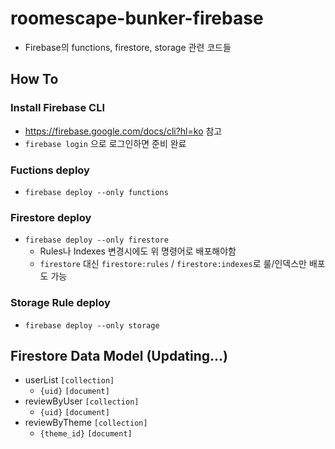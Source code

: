 # roomescape-bunker-firebase
* Firebase의 functions, firestore, storage 관련 코드들

## How To
### Install Firebase CLI
* https://firebase.google.com/docs/cli?hl=ko 참고
* `firebase login` 으로 로그인하면 준비 완료

### Fuctions deploy
* `firebase deploy --only functions`

### Firestore deploy
* `firebase deploy --only firestore`
	* Rules나 Indexes 변경시에도 위 명령어로 배포해야함
	* `firestore` 대신 `firestore:rules` / `firestore:indexes`로 룰/인덱스만 배포도 가능

### Storage Rule deploy
* `firebase deploy --only storage`

## Firestore Data Model (Updating...)
* userList `[collection]`
	* `{uid}` `[document]`
* reviewByUser `[collection]`
	* `{uid}` `[document]`
* reviewByTheme `[collection]`
	* `{theme_id}` `[document]`
